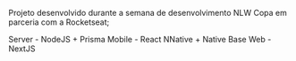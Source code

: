 Projeto desenvolvido durante a semana de desenvolvimento NLW Copa em parceria com a Rocketseat;

Server - NodeJS + Prisma
Mobile - React NNative + Native Base
Web - NextJS
